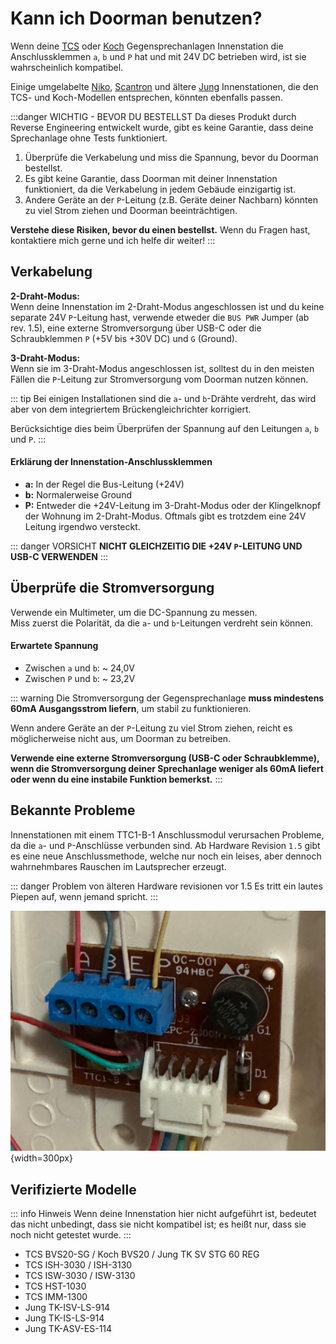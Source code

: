 # Kann ich Doorman benutzen?

Wenn deine [TCS](https://www.tcsag.de/) oder [Koch](https://www.kochag.ch/) Gegensprechanlagen Innenstation die Anschlussklemmen `a`, `b` und `P` hat und mit 24V DC betrieben wird, ist sie wahrscheinlich kompatibel.

Einige umgelabelte [Niko](https://www.niko.eu/), [Scantron](https://scantron.dk/) und ältere [Jung](https://www.jung-group.com/) Innenstationen, die den TCS- und Koch-Modellen entsprechen, könnten ebenfalls passen.

:::danger WICHTIG - BEVOR DU BESTELLST
Da dieses Produkt durch Reverse Engineering entwickelt wurde, gibt es keine Garantie, dass deine Sprechanlage ohne Tests funktioniert.

1. Überprüfe die Verkabelung und miss die Spannung, bevor du Doorman bestellst.
2. Es gibt keine Garantie, dass Doorman mit deiner Innenstation funktioniert, da die Verkabelung in jedem Gebäude einzigartig ist.
3. Andere Geräte an der `P`-Leitung (z.B. Geräte deiner Nachbarn) könnten zu viel Strom ziehen und Doorman beeinträchtigen.

**Verstehe diese Risiken, bevor du einen bestellst.** Wenn du Fragen hast, kontaktiere mich gerne und ich helfe dir weiter!
:::

## Verkabelung
**2-Draht-Modus:**\
Wenn deine Innenstation im 2-Draht-Modus angeschlossen ist und du keine separate 24V `P`-Leitung hast, verwende etweder die `BUS PWR` Jumper (ab rev. 1.5), eine externe Stromversorgung über USB-C oder die Schraubklemmen `P` (+5V bis +30V DC) und `G` (Ground).

**3-Draht-Modus:**\
Wenn sie im 3-Draht-Modus angeschlossen ist, solltest du in den meisten Fällen die `P`-Leitung zur Stromversorgung vom Doorman nutzen können.

::: tip
Bei einigen Installationen sind die `a`- und `b`-Drähte verdreht, das wird aber von dem integriertem Brückengleichrichter korrigiert.

Berücksichtige dies beim Überprüfen der Spannung auf den Leitungen `a`, `b` und `P`.
:::

#### Erklärung der Innenstation-Anschlussklemmen
- **a:** In der Regel die Bus-Leitung (+24V)
- **b:** Normalerweise Ground
- **P:** Entweder die +24V-Leitung im 3-Draht-Modus oder der Klingelknopf der Wohnung im 2-Draht-Modus. Oftmals gibt es trotzdem eine 24V Leitung irgendwo versteckt.

::: danger VORSICHT
**NICHT GLEICHZEITIG DIE +24V `P`-LEITUNG UND USB-C VERWENDEN**
:::

## Überprüfe die Stromversorgung
Verwende ein Multimeter, um die DC-Spannung zu messen.\
Miss zuerst die Polarität, da die `a`- und `b`-Leitungen verdreht sein können.

#### Erwartete Spannung
- Zwischen `a` und `b`: ~ 24,0V
- Zwischen `P` und `b`: ~ 23,2V

::: warning
Die Stromversorgung der Gegensprechanlage **muss mindestens 60mA Ausgangsstrom liefern**, um stabil zu funktionieren.

Wenn andere Geräte an der `P`-Leitung zu viel Strom ziehen, reicht es möglicherweise nicht aus, um Doorman zu betreiben.

**Verwende eine externe Stromversorgung (USB-C oder Schraubklemme), wenn die Stromversorgung deiner Sprechanlage weniger als 60mA liefert oder wenn du eine instabile Funktion bemerkst.**
:::

## Bekannte Probleme

Innenstationen mit einem TTC1-B-1 Anschlussmodul verursachen Probleme, da die `a`- und `P`-Anschlüsse verbunden sind.
Ab Hardware Revision `1.5` gibt es eine neue Anschlussmethode, welche nur noch ein leises, aber dennoch wahrnehmbares Rauschen im Lautsprecher erzeugt.

::: danger Problem von älteren Hardware revisionen vor 1.5
Es tritt ein lautes Piepen auf, wenn jemand spricht.
:::

![ttc1-b-1-module](./images/incompatible-ttc1-b-1.png){width=300px}

## Verifizierte Modelle

::: info Hinweis
Wenn deine Innenstation hier nicht aufgeführt ist, bedeutet das nicht unbedingt, dass sie nicht kompatibel ist; es heißt nur, dass sie noch nicht getestet wurde.
:::

- TCS BVS20-SG / Koch BVS20 / Jung TK SV STG 60 REG
- TCS ISH-3030 / ISH-3130
- TCS ISW-3030 / ISW-3130
- TCS HST-1030
- TCS IMM-1300
- Jung TK-ISV-LS-914
- Jung TK-IS-LS-914
- Jung TK-ASV-ES-114